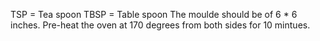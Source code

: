 TSP = Tea spoon
TBSP = Table spoon
The moulde should be of 6 * 6 inches.
Pre-heat the oven at 170 degrees from both sides for 10 mintues.